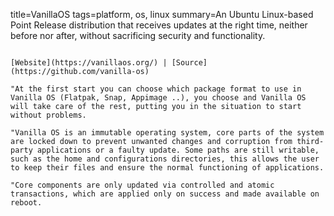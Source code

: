 title=VanillaOS
tags=platform, os, linux
summary=An Ubuntu Linux-based Point Release distribution that receives updates at the right time, neither before nor after, without sacrificing security and functionality.
~~~~~~

[Website](https://vanillaos.org/) | [Source](https://github.com/vanilla-os)

"At the first start you can choose which package format to use in Vanilla OS (Flatpak, Snap, Appimage ..), you choose and Vanilla OS will take care of the rest, putting you in the situation to start without problems.

"Vanilla OS is an immutable operating system, core parts of the system are locked down to prevent unwanted changes and corruption from third-party applications or a faulty update. Some paths are still writable, such as the home and configurations directories, this allows the user to keep their files and ensure the normal functioning of applications.

"Core components are only updated via controlled and atomic transactions, which are applied only on success and made available on reboot.

